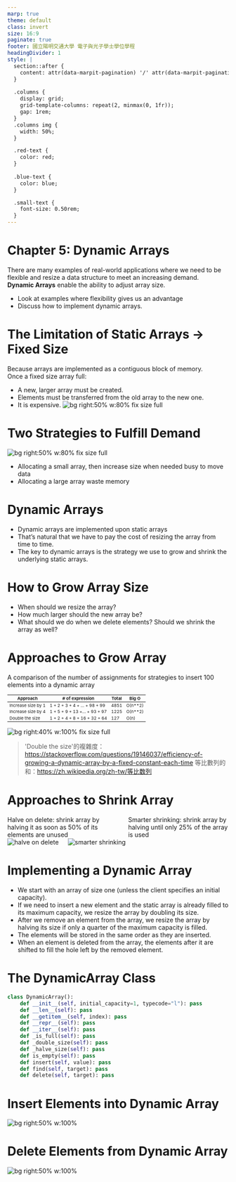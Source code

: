 ```yaml
---
marp: true
theme: default
class: invert
size: 16:9
paginate: true
footer: 國立陽明交通大學 電子與光子學士學位學程
headingDivider: 1
style: |
  section::after {
    content: attr(data-marpit-pagination) '/' attr(data-marpit-pagination-total);
  }
  
  .columns {
    display: grid;
    grid-template-columns: repeat(2, minmax(0, 1fr));
    gap: 1rem;
  }
  .columns img {
    width: 50%;
  }

  .red-text {
    color: red;
  }
  
  .blue-text {
    color: blue;  
  }

  .small-text {
    font-size: 0.50rem;
  }
---
```

# Chapter 5: Dynamic Arrays
There are many examples of real-world applications where we need to be flexible and resize a data structure to meet an increasing demand.<br> 
**Dynamic Arrays** enable the ability to adjust array size. 
- Look at examples where flexibility gives us an advantage
- Discuss how to implement dynamic arrays.

# The Limitation of Static Arrays -> Fixed Size
Because arrays are implemented as a <span class="red-text">contiguous block of memory</span>.<br>
Once a fixed size array full:
- A new, larger array must be created.
- Elements must be transferred from the old array to the new one.
- It is expensive.
![bg right:50% w:80% fix size full](restricted/fix_size_array_full.png)

# Two Strategies to Fulfill Demand
![bg right:50% w:80% fix size full](restricted/tradeoffs_fixed_size.png)
- Allocating a small array, then increase size when needed
 <span class="blue-text">busy to move data</span>
- Allocating a large array
  <span class="blue-text">waste memory</span>

# Dynamic Arrays
- Dynamic arrays are implemented upon static arrays
- That’s natural that we have to pay the cost of resizing the array from time to time.
- The key to dynamic arrays is the strategy we use to <span class="blue-text">grow and shrink the underlying static arrays</span>.


# How to Grow Array Size
- When should we resize the array?
- How much larger should the new array be?
- What should we do when we delete elements? Should we shrink the array as well?

# Approaches to Grow Array
A comparison of the number of assignments for strategies to insert 100 elements into a
dynamic array

<style scoped>
table {
  font-size: 0.60rem;
}
</style>
Approach | # of expression |Total|Big O
---------|---------------------|--------|-----
Increase size by 1| 1 + 2 + 3 + 4 + … + 98 + 99| 4851 | O(n**2)
Increase size by 4| 1 + 5 + 9 + 13 +… + 93 + 97 |1225 | O(n**2)
Double the size |1 + 2 + 4 + 8 + 16 + 32 + 64 |127 | O(n)

![bg right:40% w:100% fix size full](restricted/apply_strategy_arrays.png)
><span class="small-text">'Double the size'的複雜度：https://stackoverflow.com/questions/19146037/efficiency-of-growing-a-dynamic-array-by-a-fixed-constant-each-time</span>
><span class="small-text">等比數列的和：https://zh.wikipedia.org/zh-tw/等比数列</span>

# Approaches to Shrink Array

<div class="columns">
<div>
    <span class="blue-text">Halve on delete:</span> shrink array by halving it as soon as 50% of its elements are unused
</div>

<div>
  <span class="blue-text">Smarter shrinking:</span> shrink array by halving until only 25% of the array is used
</div>

</div>

<div class="columns">
    <img src="restricted/halve_on_delete.png" alt="halve on delete">
    <img src="restricted/smarter_shrinking.png" alt="smarter shrinking">
</div>

# Implementing a Dynamic Array
- We start with an array of size one (unless the client specifies an initial capacity).
- If we need to insert a new element and the static array is already filled to its maximum capacity, we resize the array by doubling its size.
- After we remove an element from the array, we resize the array by halving its size if only a quarter of the maximum capacity is filled.
- The elements will be stored in the same order as they are inserted.
- When an element is deleted from the array, the elements after it are shifted to fill the hole left by the removed element.

# The DynamicArray Class
```python
class DynamicArray():
    def __init__(self, initial_capacity=1, typecode="l"): pass
    def __len__(self): pass
    def __getitem__(self, index): pass
    def __repr__(self): pass
    def __iter__(self): pass
    def _is_full(self): pass
    def _double_size(self): pass
    def _halve_size(self): pass
    def is_empty(self): pass
    def insert(self, value): pass
    def find(self, target): pass
    def delete(self, target): pass
```

# Insert Elements into Dynamic Array
![bg right:50% w:100%](restricted/dynamic_array_insert.png)

# Delete Elements from Dynamic Array
![bg right:50% w:100%](restricted/dynamic_array_delete.png)
